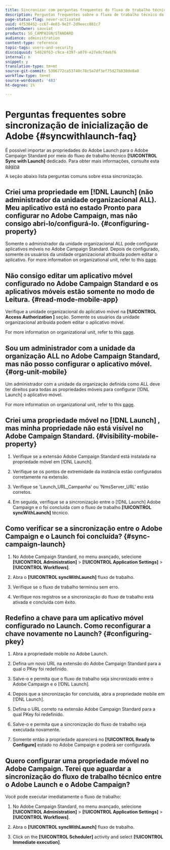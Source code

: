 ```yaml
---
title: Sincronizar com perguntas frequentes do fluxo de trabalho técnico do Launch
description: Perguntas frequentes sobre o fluxo de trabalho técnico do Launch.
page-status-flag: never-activated
uuid: 4f538452-cc67-4e03-9e2f-2d9eecc081c7
contentOwner: sauviat
products: SG_CAMPAIGN/STANDARD
audience: administration
content-type: reference
topic-tags: users-and-security
discoiquuid: 54028f63-c9ca-4397-a079-e27e0cfdebf6
internal: n
snippet: y
translation-type: tm+mt
source-git-commit: 5396772ca53740c78c5a7df3ef75d27b838de8a0
workflow-type: tm+mt
source-wordcount: '483'
ht-degree: 1%

---
```



# Perguntas frequentes sobre sincronização de inicialização de Adobe {#syncwithlaunch-faq}

É possível importar as propriedades do Adobe Launch para o Adobe Campaign Standard por meio do fluxo de trabalho técnico **[!UICONTROL Sync with Launch]** dedicado. Para obter mais informações, consulte esta [página](../../administration/using/technical-workflows.md)

A seção abaixo lista perguntas comuns sobre essa sincronização.

## Criei uma propriedade em [!DNL Launch] (não administrador da unidade organizacional ALL). Meu aplicativo está no estado Pronto para configurar no Adobe Campaign, mas não consigo abri-lo/configurá-lo. {#configuring-property}

Somente o administrador da unidade organizacional ALL pode configurar aplicativos móveis no Adobe Campaign Standard. Depois de configurado, somente os usuários da unidade organizacional atribuída podem editar o aplicativo. For more information on organizational unit, refer to this [page](../../administration/using/organizational-units.md).

## Não consigo editar um aplicativo móvel configurado no Adobe Campaign Standard e os aplicativos móveis estão somente no modo de Leitura. {#read-mode-mobile-app}

Verifique a unidade organizacional do aplicativo móvel na **[!UICONTROL Access Authorization ]** seção. Somente os usuários da unidade organizacional atribuída podem editar o aplicativo móvel.

For more information on organizational unit, refer to this [page](../../administration/using/organizational-units.md).

## Sou um administrador com a unidade da organização ALL no Adobe Campaign Standard, mas não posso configurar o aplicativo móvel. {#org-unit-mobile}

Um administrador com a unidade da organização definida como ALL deve ter direitos para todas as propriedades móveis para configurar [!DNL Launch] o aplicativo móvel.

For more information on organizational unit, refer to this [page](../../administration/using/organizational-units.md).

## Criei uma propriedade móvel no [!DNL Launch] , mas minha propriedade não está visível no Adobe Campaign Standard. {#visibility-mobile-property}

1. Verifique se a extensão Adobe Campaign Standard está instalada na propriedade móvel em [!DNL Launch].

1. Verifique se os pontos de extremidade da instância estão configurados corretamente na extensão.

1. Verifique se &#39;Launch_URL_Campanha&#39; ou &#39;NmsServer_URL&#39; estão corretos.

1. Em seguida, verifique se a sincronização entre o [!DNL Launch] Adobe Campaign e o foi concluída com o fluxo de trabalho **[!UICONTROL syncWithLaunch]** técnico.

## Como verificar se a sincronização entre o Adobe Campaign e o Launch foi concluída? {#sync-campaign-launch}

1. No Adobe Campaign Standard, no menu avançado, selecione **[!UICONTROL Administration]** > **[!UICONTROL Application Settings]** > **[!UICONTROL Workflows]**.

1. Abra o **[!UICONTROL syncWithLaunch]** fluxo de trabalho.

1. Verifique se o fluxo de trabalho terminou sem erro.

1. Verifique nos registros se a sincronização do fluxo de trabalho está ativada e concluída com êxito.

## Redefino a chave para um aplicativo móvel configurado no Launch. Como reconfigurar a chave novamente no Launch? {#configuring-pkey}

1. Abra a propriedade mobile no Adobe Launch.

1. Defina um novo URL na extensão do Adobe Campaign Standard para a qual o PKey foi redefinido.

1. Salve-o e permita que o fluxo de trabalho seja sincronizado entre o Adobe Campaign e o [!DNL Launch].

1. Depois que a sincronização for concluída, abra a propriedade mobile em [!DNL Launch].

1. Defina o URL correto na extensão Adobe Campaign Standard para a qual PKey foi redefinido.

1. Salve-o e permita que a sincronização do fluxo de trabalho seja executada novamente.

1. Somente então a propriedade aparecerá no **[!UICONTROL Ready to Configure]** estado no Adobe Campaign e poderá ser configurada.

## Quero configurar uma propriedade móvel no Adobe Campaign. Terei que aguardar a sincronização do fluxo de trabalho técnico entre o Adobe Launch e o Adobe Campaign?

Você pode executar imediatamente o fluxo de trabalho:

1. No Adobe Campaign Standard, no menu avançado, selecione **[!UICONTROL Administration]** > **[!UICONTROL Application Settings]** > **[!UICONTROL Workflows]**.

1. Abra o **[!UICONTROL syncWithLaunch]** fluxo de trabalho.

1. Click on the **[!UICONTROL Scheduler]** activity and select **[!UICONTROL Immediate execution]**.
